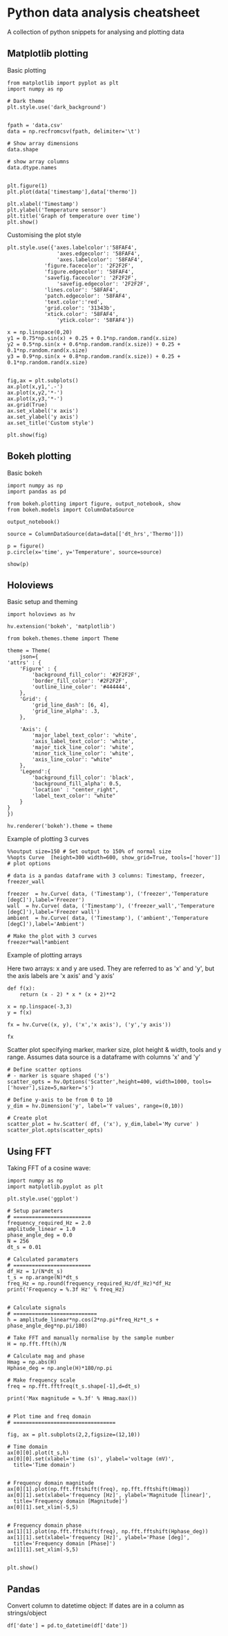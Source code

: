 Python data analysis cheatsheet
======================================

A collection of python snippets for analysing and plotting data



Matplotlib plotting
---------------------

Basic plotting


    from matplotlib import pyplot as plt
    import numpy as np

    # Dark theme
    plt.style.use('dark_background')


    fpath = 'data.csv'
    data = np.recfromcsv(fpath, delimiter='\t')

    # Show array dimensions
    data.shape

    # show array columns
    data.dtype.names


    plt.figure(1)
    plt.plot(data['timestamp'],data['thermo'])

    plt.xlabel('Timestamp')
    plt.ylabel('Temperature sensor')
    plt.title('Graph of temperature over time')
    plt.show()
    
    
Customising the plot style

    plt.style.use({'axes.labelcolor':'58FAF4',
                    'axes.edgecolor': '58FAF4',
                    'axes.labelcolor': '58FAF4',
                'figure.facecolor': '2F2F2F',
                'figure.edgecolor': '58FAF4',
                'savefig.facecolor': '2F2F2F',
                    'savefig.edgecolor': '2F2F2F',
                'lines.color': '58FAF4',
                'patch.edgecolor': '58FAF4',
                'text.color':'red',
                'grid.color': '31343b',
                'xtick.color': '58FAF4',
                    'ytick.color': '58FAF4'})

    x = np.linspace(0,20)
    y1 = 0.75*np.sin(x) + 0.25 + 0.1*np.random.rand(x.size)
    y2 = 0.5*np.sin(x + 0.6*np.random.rand(x.size)) + 0.25 + 0.1*np.random.rand(x.size)
    y3 = 0.9*np.sin(x + 0.8*np.random.rand(x.size)) + 0.25 + 0.1*np.random.rand(x.size)
        

    fig,ax = plt.subplots()
    ax.plot(x,y1,'.-')
    ax.plot(x,y2,'*-')
    ax.plot(x,y3,'*-')
    ax.grid(True)
    ax.set_xlabel('x axis')
    ax.set_ylabel('y axis')
    ax.set_title('Custom style')

    plt.show(fig)

    
    
    
Bokeh plotting
------------------

Basic bokeh


    import numpy as np
    import pandas as pd

    from bokeh.plotting import figure, output_notebook, show
    from bokeh.models import ColumnDataSource

    output_notebook()

    source = ColumnDataSource(data=data[['dt_hrs','Thermo']])

    p = figure()
    p.circle(x='time', y='Temperature', source=source)

    show(p)
    
    

    
    


    
    
Holoviews
-----------------

Basic setup and theming

    import holoviews as hv

    hv.extension('bokeh', 'matplotlib')

    from bokeh.themes.theme import Theme

    theme = Theme(
        json={
    'attrs' : {
        'Figure' : {
            'background_fill_color': '#2F2F2F',
            'border_fill_color': '#2F2F2F',
            'outline_line_color': '#444444',
        },
        'Grid': {
            'grid_line_dash': [6, 4],
            'grid_line_alpha': .3,
        },
        
        'Axis': {
            'major_label_text_color': 'white',
            'axis_label_text_color': 'white',
            'major_tick_line_color': 'white',
            'minor_tick_line_color': 'white',
            'axis_line_color': "white"
        },
        'Legend':{
            'background_fill_color': 'black',
            'background_fill_alpha': 0.5,
            'location' : "center_right",
            'label_text_color': "white"
        }
    }
    })

    hv.renderer('bokeh').theme = theme

    
    
Example of plotting 3 curves

    %%output size=150 # Set output to 150% of normal size
    %%opts Curve  [height=300 width=600, show_grid=True, tools=['hover']] # plot options
    
    # data is a pandas dataframe with 3 columns: Timestamp, freezer, freezer_wall

    freezer  = hv.Curve( data, ('Timestamp'), ('freezer','Temperature [degC]'),label='Freezer')
    wall  = hv.Curve( data, ('Timestamp'), ('freezer_wall','Temperature [degC]'),label='Freezer wall')
    ambient  = hv.Curve( data, ('Timestamp'), ('ambient','Temperature [degC]'),label='Ambient')

    # Make the plot with 3 curves
    freezer*wall*ambient
    
    
Example of plotting arrays

Here two arrays: x and y are used. They are referred to as 'x' and 'y', but the axis labels are 'x axis' and 'y axis'

    def f(x):
        return (x - 2) * x * (x + 2)**2

    x = np.linspace(-3,3)
    y = f(x)

    fx = hv.Curve((x, y), ('x','x axis'), ('y','y axis'))

    fx
    
    
Scatter plot specifying  marker, marker size, plot height & width, tools and y range. Assumes data source is a dataframe with columns 'x' and 'y'
    
    # Define scatter options
    # - marker is square shaped ('s')
    scatter_opts = hv.Options('Scatter',height=400, width=1000, tools=['hover'],size=5,marker='s')
    
    # Define y-axis to be from 0 to 10
    y_dim = hv.Dimension('y', label='Y values', range=(0,10))
    
    # Create plot 
    scatter_plot = hv.Scatter( df, ('x'), y_dim,label='My curve' ) 
    scatter_plot.opts(scatter_opts)
    
    

Using FFT
-----------

Taking FFT of a cosine wave:

    import numpy as np
    import matplotlib.pyplot as plt

    plt.style.use('ggplot')
    
    # Setup parameters
    # =========================
    frequency_required_Hz = 2.0
    amplitude_linear = 1.0
    phase_angle_deg = 0.0
    N = 256
    dt_s = 0.01

    # Calculated paramaters
    # =========================
    df_Hz = 1/(N*dt_s)
    t_s = np.arange(N)*dt_s
    freq_Hz = np.round(frequency_required_Hz/df_Hz)*df_Hz
    print('Frequency = %.3f Hz' % freq_Hz)


    # Calculate signals
    # ===========================
    h = amplitude_linear*np.cos(2*np.pi*freq_Hz*t_s + phase_angle_deg*np.pi/180)

    # Take FFT and manually normalise by the sample number
    H = np.fft.fft(h)/N

    # Calculate mag and phase
    Hmag = np.abs(H)
    Hphase_deg = np.angle(H)*180/np.pi

    # Make frequency scale
    freq = np.fft.fftfreq(t_s.shape[-1],d=dt_s)

    print('Max magnitude = %.3f' % Hmag.max())


    # Plot time and freq domain
    # =================================

    fig, ax = plt.subplots(2,2,figsize=(12,10))

    # Time domain
    ax[0][0].plot(t_s,h)
    ax[0][0].set(xlabel='time (s)', ylabel='voltage (mV)',
	  title='Time domain')


    # Frequency domain magnitude
    ax[0][1].plot(np.fft.fftshift(freq), np.fft.fftshift(Hmag))
    ax[0][1].set(xlabel='frequency [Hz]', ylabel='Magnitude [linear]',
	  title='Frequency domain [Magnitude]')
    ax[0][1].set_xlim(-5,5)


    # Frequency domain phase
    ax[1][1].plot(np.fft.fftshift(freq), np.fft.fftshift(Hphase_deg))
    ax[1][1].set(xlabel='frequency [Hz]', ylabel='Phase [deg]',
	  title='Frequency domain [Phase]')
    ax[1][1].set_xlim(-5,5)


    plt.show()

    
    
Pandas
----------


Convert column to datetime object: If dates are in a column as strings/object

    df['date'] = pd.to_datetime(df['date'])
